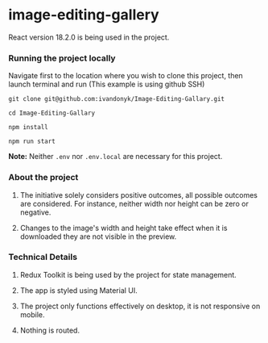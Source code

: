# image-editing-gallery

React version 18.2.0 is being used in the project.

### Running the project locally

Navigate first to the location where you wish to clone this project, then launch terminal and run
(This example is using github SSH)

`git clone git@github.com:ivandonyk/Image-Editing-Gallary.git`

`cd Image-Editing-Gallary`

`npm install`

`npm run start`

**Note:** Neither `.env` nor `.env.local` are necessary for this project.

### About the project

1. The initiative solely considers positive outcomes, all possible outcomes are considered.
   For instance, neither width nor height can be zero or negative.

2. Changes to the image's width and height take effect when it is downloaded they are not visible in the preview.

### Technical Details

1. Redux Toolkit is being used by the project for state management.

2. The app is styled using Material UI.

3. The project only functions effectively on desktop, it is not responsive on mobile.

4. Nothing is routed.

